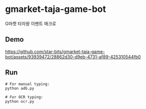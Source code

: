 # gmarket-taja-game-bot
G마켓 타자왕 이벤트 매크로

## Demo
https://github.com/star-bits/gmarket-taja-game-bot/assets/93939472/28862d30-d9eb-4731-af89-425310544fb0

## Run
```shell
# For manual typing:
python adb.py

# For OCR typing:
python ocr.py
```
